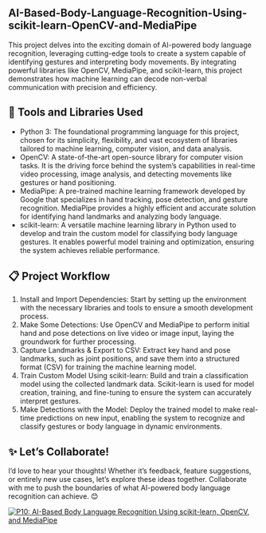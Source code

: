 ## AI-Based-Body-Language-Recognition-Using-scikit-learn-OpenCV-and-MediaPipe

This project delves into the exciting domain of AI-powered body language recognition, leveraging cutting-edge tools to create a system capable of identifying gestures and interpreting body movements. By integrating powerful libraries like OpenCV, MediaPipe, and scikit-learn, this project demonstrates how machine learning can decode non-verbal communication with precision and efficiency.

## 🔧 Tools and Libraries Used
- Python 3: The foundational programming language for this project, chosen for its simplicity, flexibility, and vast ecosystem of libraries tailored to machine learning, computer vision, and data analysis.
- OpenCV: A state-of-the-art open-source library for computer vision tasks. It is the driving force behind the system’s capabilities in real-time video processing, image analysis, and detecting movements like gestures or hand positioning.
- MediaPipe: A pre-trained machine learning framework developed by Google that specializes in hand tracking, pose detection, and gesture recognition. MediaPipe provides a highly efficient and accurate solution for identifying hand landmarks and analyzing body language.
- scikit-learn: A versatile machine learning library in Python used to develop and train the custom model for classifying body language gestures. It enables powerful model training and optimization, ensuring the system achieves reliable performance.

## 📋 Project Workflow
1. Install and Import Dependencies: Start by setting up the environment with the necessary libraries and tools to ensure a smooth development process.
2. Make Some Detections: Use OpenCV and MediaPipe to perform initial hand and pose detections on live video or image input, laying the groundwork for further processing.
3. Capture Landmarks & Export to CSV: Extract key hand and pose landmarks, such as joint positions, and save them into a structured format (CSV) for training the machine learning model.
4. Train Custom Model Using scikit-learn: Build and train a classification model using the collected landmark data. Scikit-learn is used for model creation, training, and fine-tuning to ensure the system can accurately interpret gestures.
5. Make Detections with the Model: Deploy the trained model to make real-time predictions on new input, enabling the system to recognize and classify gestures or body language in dynamic environments.

## ✨ Let’s Collaborate!
I’d love to hear your thoughts! Whether it’s feedback, feature suggestions, or entirely new use cases, let’s explore these ideas together. Collaborate with me to push the boundaries of what AI-powered body language recognition can achieve. 😊

[![P10: AI-Based Body Language Recognition Using scikit-learn, OpenCV, and MediaPipe](https://img.youtube.com/vi/b9LSzIkv3K4/0.jpg)](https://youtu.be/b9LSzIkv3K4)
